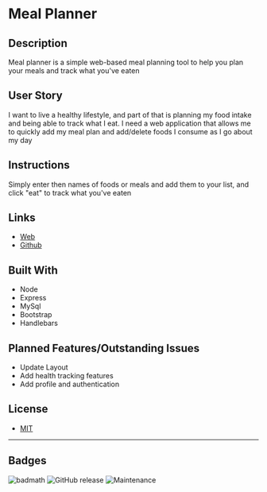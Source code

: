 # Meal Planner

## Description 
Meal planner is a simple web-based meal planning tool to help you plan your meals and track what you've eaten

## User Story
I want to live a healthy lifestyle, and part of that is planning my food intake and being able to track what I eat. I need a web application that allows me to quickly add my meal plan and add/delete foods I consume as I go about my day

## Instructions 
Simply enter then names of foods or meals and add them to your list, and click "eat" to track what you've eaten

## Links
* [Web](https://github.com/markohanesian/docket)
* [Github](https://github.com/markohanesian/)

## Built With
* Node
* Express
* MySql
* Bootstrap
* Handlebars

## Planned Features/Outstanding Issues
* Update Layout
* Add health tracking features
* Add profile and authentication

## License

* [MIT](https://opensource.org/licenses/MIT)

---

## Badges

![badmath](https://img.shields.io/github/languages/top/nielsenjared/badmath)
![GitHub release](https://img.shields.io/github/v/release/markohanesian/Meal-Planner)
![Maintenance](https://img.shields.io/badge/Maintained%3F-yes-green.svg)


